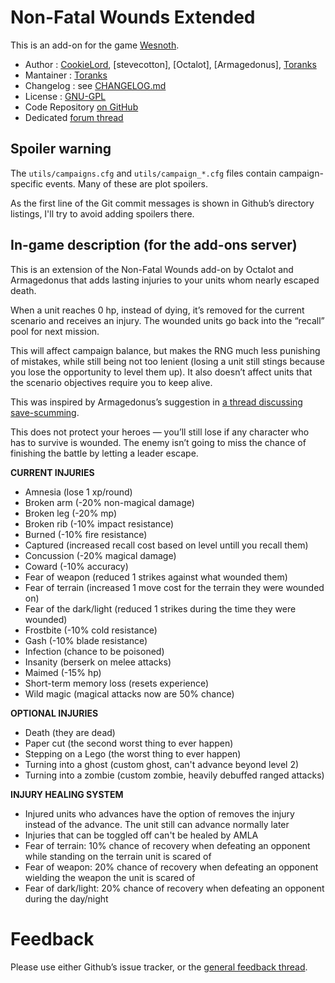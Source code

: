 Non-Fatal Wounds Extended
================

This is an add-on for the game [Wesnoth](https://www.wesnoth.org/).
* Author :  [CookieLord](https://forums.wesnoth.org/memberlist.php?mode=viewprofile&u=248402), [stevecotton], [Octalot], [Armagedonus], [Toranks](http://toranks.blogspot.com/)
* Mantainer : [Toranks](http://toranks.blogspot.com/)
* Changelog : see [CHANGELOG.md](CHANGELOG.md)
* License : [GNU-GPL](LICENSE.md)
* Code Repository [on GitHub](https://github.com/Toranks/Non_Fatal_Wounds-Extended)
* Dedicated [forum thread](https://forums.wesnoth.org/viewtopic.php?t=56108)

Spoiler warning
---------------

The `utils/campaigns.cfg` and `utils/campaign_*.cfg` files contain campaign-specific events. Many of these are plot spoilers.

As the first line of the Git commit messages is shown in Github’s directory listings, I'll try to avoid adding spoilers there.


In-game description (for the add-ons server)
--------------------------------------------

This is an extension of the Non-Fatal Wounds add-on by Octalot and Armagedonus that adds lasting injuries to your units whom nearly escaped death.

When a unit reaches 0 hp, instead of dying, it’s removed for the current scenario and receives an injury. The wounded units go back into the “recall” pool for next mission.

This will affect campaign balance, but makes the RNG much less punishing of mistakes, while still being not too lenient (losing a unit still stings because you lose the opportunity to level them up). It also doesn’t affect units that the scenario objectives require you to keep alive.

This was inspired by Armagedonus’s suggestion in [a thread discussing save-scumming](https://r.wesnoth.org/p641153).

This does not protect your heroes — you’ll still lose if any character who has to survive is wounded. The enemy isn’t going to miss the chance of finishing the battle by letting a leader escape.


**CURRENT INJURIES**

* Amnesia (lose 1 xp/round)
* Broken arm (-20% non-magical damage)
* Broken leg (-20% mp)
* Broken rib (-10% impact resistance)
* Burned (-10% fire resistance)
* Captured (increased recall cost based on level untill you recall them)
* Concussion (-20% magical damage)
* Coward (-10% accuracy)
* Fear of weapon (reduced 1 strikes against what wounded them)
* Fear of terrain (increased 1 move cost for the terrain they were wounded on)
* Fear of the dark/light (reduced 1 strikes during the time they were wounded)
* Frostbite (-10% cold resistance)
* Gash (-10% blade resistance)
* Infection (chance to be poisoned)
* Insanity (berserk on melee attacks)
* Maimed (-15% hp)
* Short-term memory loss (resets experience)
* Wild magic (magical attacks now are 50% chance)

**OPTIONAL INJURIES**

* Death (they are dead)
* Paper cut (the second worst thing to ever happen)
* Stepping on a Lego (the worst thing to ever happen)
* Turning into a ghost (custom ghost, can't advance beyond level 2)
* Turning into a zombie (custom zombie, heavily debuffed ranged attacks)


**INJURY HEALING SYSTEM**

* Injured units who advances have the option of removes the injury instead of the advance. The unit still can advance normally later
* Injuries that can be toggled off can't be healed by AMLA
* Fear of terrain: 10% chance of recovery when defeating an opponent while standing on the terrain unit is scared of
* Fear of weapon: 20% chance of recovery when defeating an opponent wielding the weapon the unit is scared of
* Fear of dark/light: 20% chance of recovery when defeating an opponent during the day/night


Feedback
========

Please use either Github’s issue tracker, or the [general feedback thread](https://forums.wesnoth.org/viewtopic.php?t=56108).
